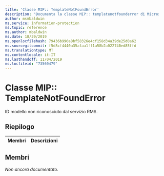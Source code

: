 ```yaml
---
title: 'Classe MIP:: TemplateNotFoundError'
description: 'Documenta la classe MIP:: templatenotfounderror di Microsoft Information Protection (MIP) SDK.'
author: msmbaldwin
ms.service: information-protection
ms.topic: reference
ms.author: mbaldwin
ms.date: 10/29/2019
ms.openlocfilehash: 79436b990a8bf58326e4cf158d34a39de25d0a62
ms.sourcegitcommit: f5d8cf4440a35afaa1ff1a58b2a022740ed85ffd
ms.translationtype: MT
ms.contentlocale: it-IT
ms.lasthandoff: 11/04/2019
ms.locfileid: "73560479"
---
```

# <a name="class-miptemplatenotfounderror"></a>Classe MIP:: TemplateNotFoundError 
ID modello non riconosciuto dal servizio RMS.
  
## <a name="summary"></a>Riepilogo
 Membri                        | Descrizioni                                
--------------------------------|---------------------------------------------
  
## <a name="members"></a>Membri
_Non ancora documentato._
